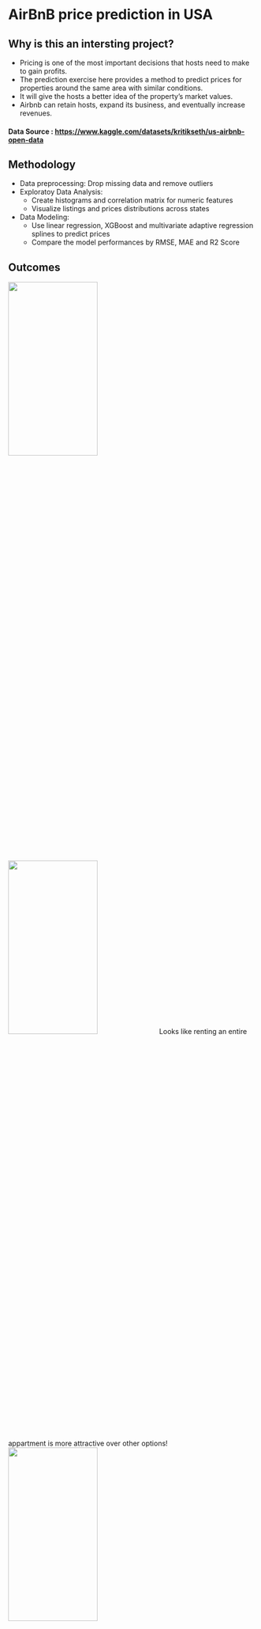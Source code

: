 # AirBnB price prediction in USA

## Why is this an intersting project?
* Pricing is one of the most important decisions that hosts need to make to gain profits.
* The prediction exercise here provides a method to predict prices for properties around the same area with similar conditions.
* It will give the hosts a better idea of the property’s market values.
* Airbnb can retain hosts, expand its business, and eventually increase revenues.

#### Data Source : https://www.kaggle.com/datasets/kritikseth/us-airbnb-open-data

## Methodology
* Data preprocessing: Drop missing data and remove outliers
* Exploratoy Data Analysis:
  * Create histograms and correlation matrix for numeric features
  * Visualize listings and prices distributions across states
* Data Modeling:
  * Use linear regression, XGBoost and multivariate adaptive regression splines to predict prices
  * Compare the model performances by RMSE, MAE and R2 Score

## Outcomes
<img src="https://user-images.githubusercontent.com/31558571/217119991-a0806cdd-fd58-42c7-ad50-000d6303911d.png"  width="60%" height="30%">
<img src="https://user-images.githubusercontent.com/31558571/217120001-250b52ab-044a-426f-bfbc-3bbf1d8e84bb.png"  width="60%" height="30%">
Looks like renting an entire appartment is more attractive over other options!
<img src="https://user-images.githubusercontent.com/31558571/217120192-3d859732-845c-4ee2-a5bb-00c287b4544e.png"  width="60%" height="30%">

## Conclusion

* Predicted prices with three models: linear regression, multivariate adaptive regression splines, and XGBoost.
* XGBoost has the best performance with the highest R square and lowest RMSE and MAE.
* Room types and city are the key predictors.


